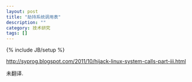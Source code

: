```yaml
---
layout: post
title: "劫持系统调用表"
description: ""
category: 技术研究
tags: []
---
```

{% include JB/setup %}

http://syprog.blogspot.com/2011/10/hijack-linux-system-calls-part-iii.html

未翻译.

